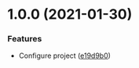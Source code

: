 # 1.0.0 (2021-01-30)


### Features

* Configure project ([e19d9b0](https://github.com/vkumbhar94/submodule3/commit/e19d9b005b7a03175abee77db86cd2f93c316b68))
